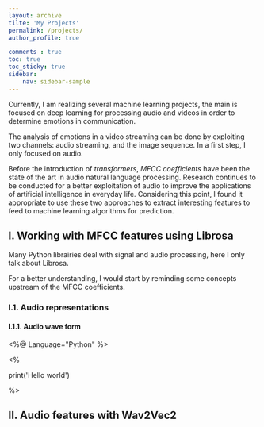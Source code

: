 ```yaml
---
layout: archive
tilte: 'My Projects'
permalink: /projects/
author_profile: true

comments : true
toc: true
toc_sticky: true
sidebar:
    nav: sidebar-sample
---
```


Currently, I am realizing several machine learning projects, the main is focused on deep learning for processing audio and videos in order to determine emotions in communication.

The analysis of emotions in a video streaming can be done by exploiting two channels: audio streaming, and the image sequence. In a first step, I only focused on audio.

Before the introduction of *transformers*, *MFCC coefficients* have been the state of the art in audio natural language processing. Research continues to be conducted for a better exploitation of audio to improve the applications of artificial intelligence in everyday life. Considering this point, I found it appropriate to use these two approaches to extract interesting features to feed to machine learning algorithms for prediction.

## I. Working with MFCC features using Librosa

Many Python librairies deal with signal and audio processing, here I only talk about Librosa.

For a better understanding, I would start by reminding some concepts upstream of the MFCC coefficients.

### I.1. Audio representations

#### I.1.1. Audio wave form

<%@ Language="Python" %>

<%

print('Hello world') 

%>

## II. Audio features with Wav2Vec2
